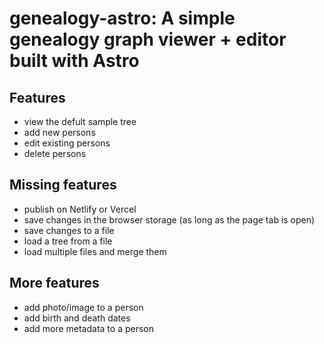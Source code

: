 # genealogy-astro: A simple genealogy graph viewer + editor built with Astro

## Features

- view the defult sample tree
- add new persons
- edit existing persons
- delete persons

## Missing features

- publish on Netlify or Vercel
- save changes in the browser storage (as long as the page tab is open)
- save changes to a file
- load a tree from a file
- load multiple files and merge them

## More features

- add photo/image to a person
- add birth and death dates
- add more metadata to a person
